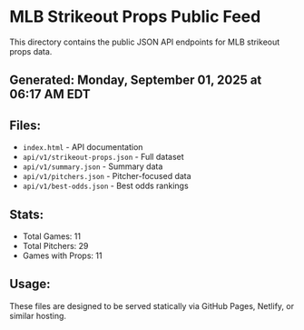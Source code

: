 # MLB Strikeout Props Public Feed

This directory contains the public JSON API endpoints for MLB strikeout props data.

## Generated: Monday, September 01, 2025 at 06:17 AM EDT

## Files:
- `index.html` - API documentation
- `api/v1/strikeout-props.json` - Full dataset
- `api/v1/summary.json` - Summary data
- `api/v1/pitchers.json` - Pitcher-focused data  
- `api/v1/best-odds.json` - Best odds rankings

## Stats:
- Total Games: 11
- Total Pitchers: 29
- Games with Props: 11

## Usage:
These files are designed to be served statically via GitHub Pages, Netlify, or similar hosting.
